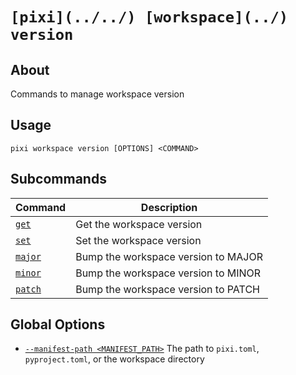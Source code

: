 # `[pixi](../../) [workspace](../) version`

## About

Commands to manage workspace version

## Usage

```text
pixi workspace version [OPTIONS] <COMMAND>

```

## Subcommands

| Command           | Description                         |
| ----------------- | ----------------------------------- |
| [`get`](get/)     | Get the workspace version           |
| [`set`](set/)     | Set the workspace version           |
| [`major`](major/) | Bump the workspace version to MAJOR |
| [`minor`](minor/) | Bump the workspace version to MINOR |
| [`patch`](patch/) | Bump the workspace version to PATCH |

## Global Options

- [`--manifest-path <MANIFEST_PATH>`](#arg---manifest-path) The path to `pixi.toml`, `pyproject.toml`, or the workspace directory
